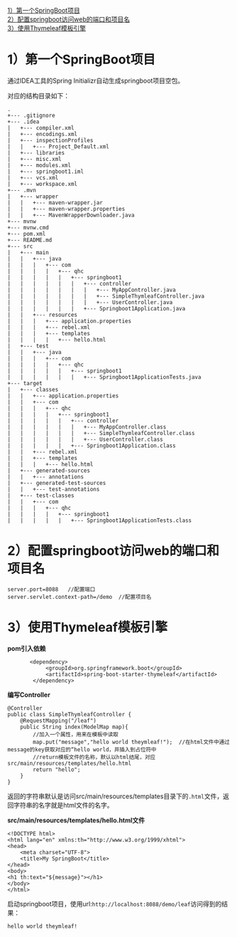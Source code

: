 <nav>
<a href="#"></a><br/>
<a href="#1）第一个SpringBoot项目">1）第一个SpringBoot项目</a><br/>
<a href="#2）配置springboot访问web的端口和项目名">2）配置springboot访问web的端口和项目名</a><br/>
<a href="#3）使用Thymeleaf模板引擎">3）使用Thymeleaf模板引擎</a><br/>
</nav>

# 1）第一个SpringBoot项目

通过IDEA工具的Spring Initializr自动生成springboot项目空包。

对应的结构目录如下：

```
.
+--- .gitignore
+--- .idea
|   +--- compiler.xml
|   +--- encodings.xml
|   +--- inspectionProfiles
|   |   +--- Project_Default.xml
|   +--- libraries
|   +--- misc.xml
|   +--- modules.xml
|   +--- springboot1.iml
|   +--- vcs.xml
|   +--- workspace.xml
+--- .mvn
|   +--- wrapper
|   |   +--- maven-wrapper.jar
|   |   +--- maven-wrapper.properties
|   |   +--- MavenWrapperDownloader.java
+--- mvnw
+--- mvnw.cmd
+--- pom.xml
+--- README.md
+--- src
|   +--- main
|   |   +--- java
|   |   |   +--- com
|   |   |   |   +--- qhc
|   |   |   |   |   +--- springboot1
|   |   |   |   |   |   +--- controller
|   |   |   |   |   |   |   +--- MyAppController.java
|   |   |   |   |   |   |   +--- SimpleThymleafController.java
|   |   |   |   |   |   |   +--- UserController.java
|   |   |   |   |   |   +--- Springboot1Application.java
|   |   +--- resources
|   |   |   +--- application.properties
|   |   |   +--- rebel.xml
|   |   |   +--- templates
|   |   |   |   +--- hello.html
|   +--- test
|   |   +--- java
|   |   |   +--- com
|   |   |   |   +--- qhc
|   |   |   |   |   +--- springboot1
|   |   |   |   |   |   +--- Springboot1ApplicationTests.java
+--- target
|   +--- classes
|   |   +--- application.properties
|   |   +--- com
|   |   |   +--- qhc
|   |   |   |   +--- springboot1
|   |   |   |   |   +--- controller
|   |   |   |   |   |   +--- MyAppController.class
|   |   |   |   |   |   +--- SimpleThymleafController.class
|   |   |   |   |   |   +--- UserController.class
|   |   |   |   |   +--- Springboot1Application.class
|   |   +--- rebel.xml
|   |   +--- templates
|   |   |   +--- hello.html
|   +--- generated-sources
|   |   +--- annotations
|   +--- generated-test-sources
|   |   +--- test-annotations
|   +--- test-classes
|   |   +--- com
|   |   |   +--- qhc
|   |   |   |   +--- springboot1
|   |   |   |   |   +--- Springboot1ApplicationTests.class

```

# 2）配置springboot访问web的端口和项目名

```
server.port=8088   //配置端口
server.servlet.context-path=/demo  //配置项目名
```

# 3）使用Thymeleaf模板引擎

**pom引入依赖**

```
       <dependency>
            <groupId>org.springframework.boot</groupId>
            <artifactId>spring-boot-starter-thymeleaf</artifactId>
        </dependency>
```

**编写Controller**

```
@Controller
public class SimpleThymleafController {
    @RequestMapping("/leaf")
    public String index(ModelMap map){
        //加入一个属性，用来在模板中读取
        map.put("message","hello world theymleaf!");  //在html文件中通过message的key获取对应的“hello world，并插入到占位符中
        //return模板文件的名称，默认以html结尾，对应src/main/resources/templates/hello.html
        return "hello";
    }
}
```

返回的字符串默认是访问src/main/resources/templates目录下的`.html`文件，返回字符串的名字就是html文件的名字。

**src/main/resources/templates/hello.html文件**

```
<!DOCTYPE html>
<html lang="en" xmlns:th="http://www.w3.org/1999/xhtml">
<head>
    <meta charset="UTF-8">
    <title>My SpringBoot</title>
</head>
<body>
<h1 th:text="${message}"></h1>
</body>
</html>
```

启动springboot项目，使用url:`http://localhost:8088/demo/leaf`访问得到的结果：

```
hello world theymleaf!
```

